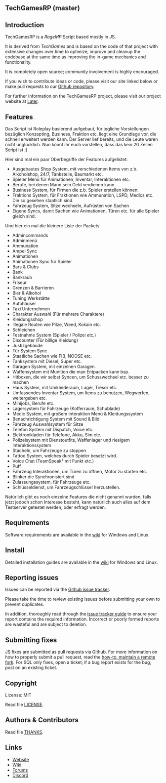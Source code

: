 ## TechGamesRP (master)

## Introduction

TechGamesRP is a *RageMP* Script based mostly in JS.

It is derived from *TechGames* and is based on the code of that project with extensive changes over time to optimize,
improve and cleanup the codebase at the same time as improving the in-game mechanics and functionality.

It is completely open source; community involvement is highly encouraged.

If you wish to contribute ideas or code, please visit our site linked below or
make pull requests to our [Github repository](https://github.com/Setraxis/TechGamesRP/pulls).

For further information on the TechGamesRP project, please visit our project
website at [Later](#).

## Features

Das Script ist Roleplay basierend aufgebaut, für jegliche Vorstellungen bezüglich Konzepting, Business, Fraktion etc. liegt eine Grundlage vor, die schnell erweitert werden kann.
Der Server lief bereits, und die Leute waren nicht unglücklich. Nun könnt ihr euch vorstellen, dass das kein 20 Zeilen Script ist ;)

Hier sind mal ein paar Oberbegriffe der Features aufgelistet:

- Ausgebautes Shop System, mit verschiedenen Items von z.b. Alkoholshop, 24/7, Tankstelle, Baumarkt etc.
- Spieler Menü für Animationen, Inventar, Interaktionen etc.
- Berufe, bei denen Mann sein Geld verdienen kann
- Business System, für Firmen die z.b. Spieler erstellen können.
- Fraktions System, für Fraktionen wie Ammunation, LSPD, Medics etc. Die so gesehen staatlich sind.
- Fahrzeug System, Sitze wechseln, Aufrüsten von Sachen
- Eigene Syncs, damit Sachen wie Animationen, Türen etc. für alle Spieler gleich sind.

Und hier ein mal die kleinere Liste der Packets

- Admincommands
- Adminmenü
- Ammunation
- Ampel Sync
- Animationen
- Animationen Sync für Spieler
- Bars & Clubs
- Bank
- Bankraub
- Friseur
- Grenzen & Barrieren
- Bier & Alkohol
- Tuning Werkstätte
- Autohäuser
- Taxi Unternehmen
- Charakter Auswahl (Für mehrere Charaktere)
- Kleidungsshop
- Illegale Routen wie Pilze, Weed, Kokain etc.
- Schleichen
- Festnahme System (Spieler / Polizei etc.)
- Discounter (Für billige Kleidung)
- Justizgebäude
- Tür System Sync
- Staatliche Sachen wie FIB, NOOSE etc.
- Tanksystem mit Diesel, Super etc.
- Garagen System, mit einzelnen Garagen.
- Waffensystem mit Munition die man Entpacken kann bsp.
- Hitboxen, die wir selbst Syncen, um Schusswechsel etc. besser zu machen
- Haus System, mit Umkleideraum, Lager, Tresor etc.
- Umfassendes Inventar System, um Items zu benutzen, Wegwerfen, weitergeben etc.
- Minijobs, Berufe etc.
- Lagersystem für Fahrzeuge (Kofferraum, Schublade)
- Medic System, mit großem Interaktion Menü & Kleidungssystem
- Benachrichtigung System mit Sound & Bild
- Fahrzeug Auswahlsystem für Sitze
- Telefon System mit Dispatch, Voice etc.
- Elektronikladen für Telefone, Akku, Sim etc.
- Polizeisystem mit Dienstoutfits, Waffenlager und riesigem Interaktionssystem
- Stacheln, um Fahrzeuge zu stoppen
- Tattoo System, welches durch Spieler besetzt wird.
- Voice Chat (TeamSpeak³ mit Funkt etc.)
- Puff
- Fahrzeug Interaktionen, um Türen zu öffnen, Motor zu starten etc.
- Blinker die Synchronisiert sind
- Zulassungssystem, für Fahrzeuge etc.
- Schlüsseldienst, um Fahrzeugschlüssel herzustellen.

Natürlich gibt es noch einzelne Features die nicht genannt wurden, falls jetzt jedoch schon Interesse besteht,
kann natürlich auch alles auf dem Testserver getestet werden, oder erfragt werden.

## Requirements

Software requirements are available in the [wiki](#) for
Windows and Linux.

## Install

Detailed installation guides are available in the [wiki](#) for
Windows and Linux.

## Reporting issues

Issues can be reported via the [Github issue tracker](https://github.com/Setraxis/TechGamesRP/labels/Branch-master).

Please take the time to review existing issues before submitting your own to
prevent duplicates.

In addition, thoroughly read through the [issue tracker guide](#) to ensure
your report contains the required information. Incorrect or poorly formed
reports are wasteful and are subject to deletion.

## Submitting fixes

JS fixes are submitted as pull requests via Github. For more information on how to
properly submit a pull request, read the [how-to: maintain a remote fork](#).
For SQL only fixes, open a ticket; if a bug report exists for the bug, post on an existing ticket.


## Copyright

License: MIT

Read file [LICENSE](LICENSE).

## Authors &amp; Contributors

Read file [THANKS](THANKS).

## Links

* [Website](#)
* [Wiki](#)
* [Forums](#)
* [Discord](#)
